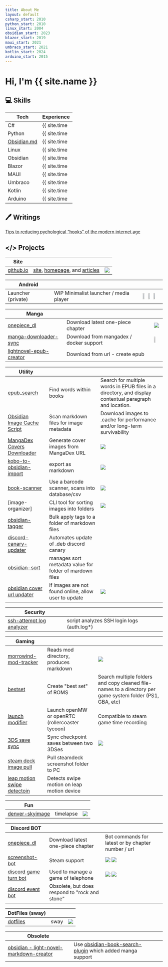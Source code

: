 ```yaml
---
title: About Me
layout: default
csharp_start: 2010
python_start: 2010
linux_start: 2004
obsidian_start: 2023
blazor_start: 2019
maui_start: 2021
umbraco_start: 2021
kotlin_start: 2024
arduino_start: 2015
---
```


# Hi, I'm {{ site.name }} 

## 💻 Skills

| Tech     | Experience |
|----------|------------|
| C#       | {{ site.time | date: "%Y" | minus: page.csharp_start }} years |
| Python       | {{ site.time | date: "%Y" | minus: page.python_start }} years |
| [Obsidian.md](https://obsidian.md/) | {{ site.time | date: "%Y" | minus: page.obsidian_start }} years |
| Linux      | {{ site.time | date: "%Y" | minus: page.linux_start }} years |
| Obsidian   | {{ site.time | date: "%Y" | minus: page.obsidian_start }} years |
| Blazor     | {{ site.time | date: "%Y" | minus: page.blazor_start }} years |
| MAUI       | {{ site.time | date: "%Y" | minus: page.maui_start }} years |
| Umbraco    | {{ site.time | date: "%Y" | minus: page.umbraco_start }} years |
| Kotlin     | {{ site.time | date: "%Y" | minus: page.kotlin_start }} years |
| Arduino    | {{ site.time | date: "%Y" | minus: page.arduino_start }} years |

## 🖊️ Writings
[Tips to reducing pychological “hooks” of the modern internet age](./attention/)

## </> Projects

| Site | | |
|----------|------------|------------|
| [github.io](https://github.com/chrisbrasington/chrisbrasington.github.io) | [site](https://chrisbrasington.github.io/), [homepage](https://chrisbrasington.github.io/home/), and [articles](https://chrisbrasington.github.io/attention/) | ![](./resources/site.png) |

| Android | | |
|----------|------------|------------|
| Launcher (private) | WIP Minimalist launcher / media player | <img src="./resources/launcher1.png" width="30%"><img src="./resources/launcher2.png" width="30%"><img src="./resources/launcher3.png" width="30%"> |

| Manga | | |
|----------|------------|------------|
| [onepiece_dl](https://github.com/chrisbrasington/onepiece_dl) | Download latest one-piece chapter | ![](./resources/onepiece.png)|
| [manga-downloader-sync](https://github.com/chrisbrasington/manga-downloader-sync) | Download from mangadex / docker support |  <img src="./resources/manga1.png" width="40%">|
| [lightnovel-epub-creator](https://github.com/chrisbrasington/lightnovel-epub-creator) | Download from url - create epub|

| Utility | | |
|----------|------------|------------|
| [epub_search](https://github.com/chrisbrasington/epub_search) | Find words within books | Search for multiple words in EPUB files in a directory, and display contextual paragraph and location. 
| [Obsidian Image Cache Script](https://github.com/chrisbrasington/obsidian-image-cache) | Scan markdown files for image metadata | Download images to .cache for performance and/or long-term survivability 
| [MangaDex Covers Downloader](https://github.com/chrisbrasington/mangadex-covers) | Generate cover images from MangaDex URL | ![](./resources/dandadan.png) | 
| [kobo-to-obsidian-import](https://github.com/chrisbrasington/kobo-to-obsidian-import) | export as markdown | ![](./resources/kobo_markdown.png)
| [book-scanner](https://github.com/chrisbrasington/book-scanner) | Use a barcode scanner, scans into database/csv | ![](./resources/bookscan.png)
| [image-organizer] | CLI tool for sorting images into folders | ![](./resources/imagesort.png)
| [obsidian-tagger](https://github.com/chrisbrasington/obsidian-tagger) | Bulk apply tags to a folder of markdown files
| [discord-canary-updater](https://github.com/chrisbrasington/discord-canary-updater) | Automates update of .deb discord canary
| [obsidian-sort](https://github.com/chrisbrasington/obsidian-sort) | manages sort metadata value for folder of mardown files
| [obsidian cover url updater](https://github.com/chrisbrasington/markdown-coverimage-fixer) | If images are not found online, allow user to update | ![](./resources/coverurlfixer.png)

| Security | | |
|----------|------------|------------|
| [ssh-attempt log analyzer](https://github.com/chrisbrasington/ssh-attempts) | script analyzes SSH login logs (auth.log*)

| Gaming | | |
|----------|------------|------------|
| [morrowind-mod-tracker](https://github.com/chrisbrasington/morrowind-mod-tracker) | Reads mod directory, produces markdown | ![](./resources/morrowind.png)
| [bestset](https://github.com/chrisbrasington/bestset) | Create "best set" of ROMS | Search multiple folders and copy cleaned file-names to a directory per game system folder (PS1, GBA, etc) 
| [launch modifier](https://github.com/chrisbrasington/morrowind_launcher) | Launch openMW or openRTC (rollercoaster tycoon) | Compatible to steam game time recording
| [3DS save sync](https://github.com/chrisbrasington/3ds-save-sync) | Sync checkpoint saves between two 3DSes | ![](./resources/3dssavesync.png)
| [steam deck image pull](https://github.com/chrisbrasington/steamdeck-screenshot-pull) | Pull steamdeck screenshot folder to PC
| [leap motion swipe detectoin](https://github.com/chrisbrasington/leap_motion) | Detects swipe motion on leap motion device

| Fun | | |
|----------|------------|------------|
| [denver-skyimage](https://github.com/chrisbrasington/denver-skyimage) | timelapse | ![](./resources/skyimage.jpg)

| Discord BOT  | | |
|----------|------------|------------|
| [onepiece_dl](https://github.com/chrisbrasington/onepiece_dl) | Download latest one-piece chapter | Bot commands for latest or by chapter number / url|
| [screenshot-bot](https://github.com/chrisbrasington/screenshot-bot) | Steam support | ![](./resources/screenshotbot1.png) ![](./resources/screenshotbot2.png)
| [discord game turn bot](https://github.com/chrisbrasington/discord-game-turn-bot) | Used to manage a game of telephone | ![](./resources/gamebot1.png) ![](./resources/gamebot2.png)
| [discord event bot](https://github.com/chrisbrasington/discord-deep-rock-event-bot) | Obsolete, but does respond to "rock and stone"

| DotFiles (sway) | | |
|----------|------------|------------|
| [dotfiles](https://github.com/chrisbrasington/dotfiles) | sway | ![](./resources/dotfiles.png)

| Obsolete | | |
|----------|------------|------------|
| [obsidian - light-novel-markdown-creator](https://github.com/chrisbrasington/light-novel-markdown-creator) | Use [obsidian-book-search-plugin](https://github.com/anpigon/obsidian-book-search-plugin) which added manga support